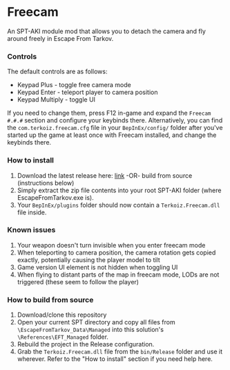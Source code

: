 # Freecam

An SPT-AKI module mod that allows you to detach the camera and fly around freely in Escape From Tarkov.

### Controls

The default controls are as follows:
- Keypad Plus - toggle free camera mode
- Keypad Enter - teleport player to camera position
- Keypad Multiply - toggle UI

If you need to change them, press F12 in-game and expand the `Freecam #.#.#` section and configure your keybinds there.
Alternatively, you can find the `com.terkoiz.freecam.cfg` file in your `BepInEx/config/` folder after you've started up the game at least once with Freecam installed, and change the keybinds there.


### How to install

1. Download the latest release here: [link](https://dev.sp-tarkov.com/Terkoiz/Freecam/releases) -OR- build from source (instructions below)
2. Simply extract the zip file contents into your root SPT-AKI folder (where EscapeFromTarkov.exe is).
3. Your `BepInEx/plugins` folder should now contain a `Terkoiz.Freecam.dll` file inside.

### Known issues

1. Your weapon doesn't turn invisible when you enter freecam mode
2. When teleporting to camera position, the camera rotation gets copied exactly, potentially causing the player model to tilt
3. Game version UI element is not hidden when toggling UI
4. When flying to distant parts of the map in freecam mode, LODs are not triggered (these seem to follow the player)

### How to build from source

1. Download/clone this repository
2. Open your current SPT directory and copy all files from `\EscapeFromTarkov_Data\Managed` into this solution's `\References\EFT_Managed` folder.
3. Rebuild the project in the Release configuration.
4. Grab the `Terkoiz.Freecam.dll` file from the `bin/Release` folder and use it wherever. Refer to the "How to install" section if you need help here.